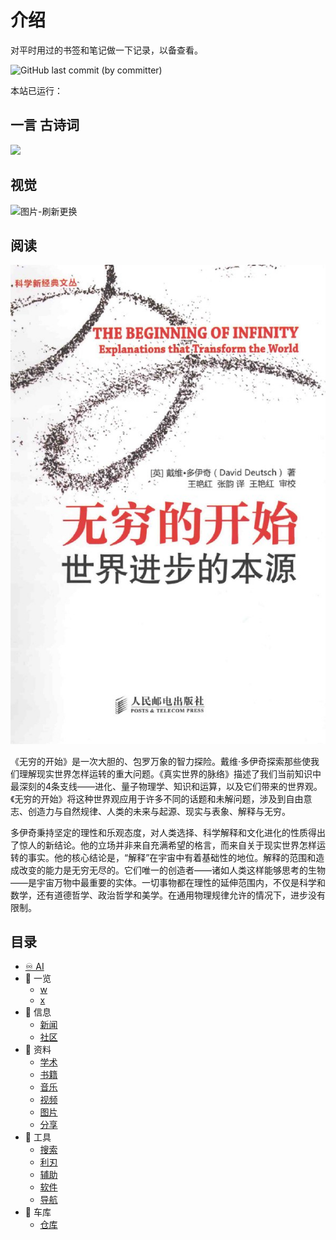# 介绍

对平时用过的书签和笔记做一下记录，以备查看。

![GitHub last commit (by committer)](https://img.shields.io/github/last-commit/dingeral/net_note)


<span
    id="time">本站已运行：
    <span
    id="span_dt_dt"
    >
</span>

<!-- (考虑到`学习`模块属于文档类，故迁移到`notion`中.) -->

<!-- 现在主要使用 Notion，故这里只做基本维护。（2021.3.30） -->

## 一言 古诗词

<div
    align=left>
    <img
    src="https://v1.jinrishici.com/all.svg?font-size=20&spacing=4"
div>

## 视觉

![图片-刷新更换](https://source.unsplash.com/user/erondu/1600x900)

## 阅读

![ima](ima/20231107.png "30%")

《无穷的开始》是一次大胆的、包罗万象的智力探险。戴维·多伊奇探索那些使我们理解现实世界怎样运转的重大问题。《真实世界的脉络》描述了我们当前知识中最深刻的4条支线——进化、量子物理学、知识和运算，以及它们带来的世界观。《无穷的开始》将这种世界观应用于许多不同的话题和未解问题，涉及到自由意志、创造力与自然规律、人类的未来与起源、现实与表象、解释与无穷。

多伊奇秉持坚定的理性和乐观态度，对人类选择、科学解释和文化进化的性质得出了惊人的新结论。他的立场并非来自充满希望的格言，而来自关于现实世界怎样运转的事实。他的核心结论是，“解释”在宇宙中有着基础性的地位。解释的范围和造成改变的能力是无穷无尽的。它们唯一的创造者——诸如人类这样能够思考的生物——是宇宙万物中最重要的实体。一切事物都在理性的延伸范围内，不仅是科学和数学，还有道德哲学、政治哲学和美学。在通用物理规律允许的情况下，进步没有限制。

## 目录

- [♾️ AI](/ai.md)
- 📁 一览
  - [w](/一览/w.md)  
  - [x](/一览/x.md)
- 📁 信息
  - [新闻](/信息/新闻.md)
  - [社区](/信息/community.md)
- 📁 资料
  - [学术](/zy/xs.md)
  - [书籍](/zy/books.md)
  - [音乐](/zy/音乐.md)
  - [视频](/zy/视频.md)
  - [图片](/zy/图片.md)
  - [分享](/zy/share.md)
- 📁 工具
  - [搜索](/tools/s&d.md)
  - [利刃](tools/利刃.md)
  - [辅助](/tools/辅助.md)
  - [软件](/tools/软件.md)
  - [导航](tools/导航.md)
- 📁 车库
  - [仓库](/车库/仓库.md)
